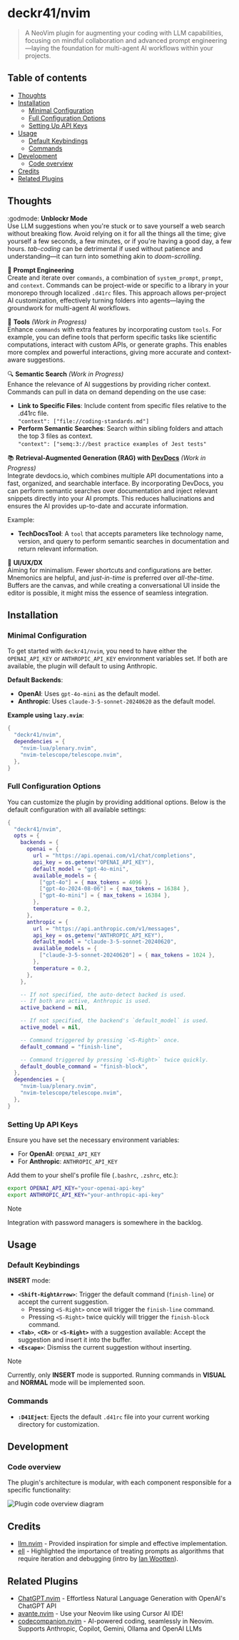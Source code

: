 # deckr41/nvim

> A NeoVim plugin for augmenting your coding with LLM capabilities, focusing on
> mindful collaboration and advanced prompt engineering—laying the foundation
> for multi-agent AI workflows within your projects.

## Table of contents

<!-- vim-markdown-toc GFM -->

* [Thoughts](#thoughts)
* [Installation](#installation)
    * [Minimal Configuration](#minimal-configuration)
    * [Full Configuration Options](#full-configuration-options)
    * [Setting Up API Keys](#setting-up-api-keys)
* [Usage](#usage)
    * [Default Keybindings](#default-keybindings)
    * [Commands](#commands)
* [Development](#development)
    * [Code overview](#code-overview)
* [Credits](#credits)
* [Related Plugins](#related-plugins)

<!-- vim-markdown-toc -->

## Thoughts

:godmode: **Unblockr Mode**  
Use LLM suggestions when you're stuck or to save yourself a web search without
breaking flow. Avoid relying on it for all the things all the time; give
yourself a few seconds, a few minutes, or if you're having a good day, a few
hours. *tab-coding* can be detrimental if used without patience and
understanding—it can turn into something akin to *doom-scrolling*.

:construction: **Prompt Engineering**  
Create and iterate over `commands`, a combination of `system_prompt`, `prompt`,
and `context`. Commands can be project-wide or specific to a library in your
monorepo through localized `.d41rc` files. This approach allows per-project AI
customization, effectively turning folders into agents—laying the groundwork
for multi-agent AI workflows.

:hammer: **Tools** *(Work in Progress)*  
Enhance `commands` with extra features by incorporating custom `tools`. For
example, you can define tools that perform specific tasks like scientific
computations, interact with custom APIs, or generate graphs. This enables more
complex and powerful interactions, giving more accurate and context-aware
suggestions.

:mag: **Semantic Search** *(Work in Progress)*  
Enhance the relevance of AI suggestions by providing richer context. Commands
can pull in data on demand depending on the use case:
- **Link to Specific Files**: Include content from specific files relative to
  the .d41rc file.  
  `"context": ["file://coding-standards.md"]`
- **Perform Semantic Searches**: Search within sibling folders and attach the
  top 3 files as context.  
  `"context": ["semq:3://best practice examples of Jest tests"`

:books: **Retrieval-Augmented Generation (RAG) with
[DevDocs](https://github.com/freeCodeCamp/devdocs/tree/main)** *(Work in
Progress)*  
Integrate devdocs.io, which combines multiple API documentations into a fast,
organized, and searchable interface. By incorporating DevDocs,
you can perform semantic searches over documentation and inject relevant
snippets directly into your AI prompts. This reduces hallucinations and ensures
the AI provides up-to-date and accurate information.

Example:

- **TechDocsTool**: A `tool` that accepts parameters like technology name,
  version, and query to perform semantic searches in documentation and return
  relevant information.

:art: **UI/UX/DX**  
Aiming for minimalism. Fewer shortcuts and configurations are better. Mnemonics
are helpful, and *just-in-time* is preferred over *all-the-time*. Buffers are
the canvas, and while creating a conversational UI inside the editor is
possible, it might miss the essence of seamless integration.

## Installation

### Minimal Configuration

To get started with `deckr41/nvim`, you need to have either the `OPENAI_API_KEY`
or `ANTHROPIC_API_KEY` environment variables set. If both are available, the
plugin will default to using Anthropic.

**Default Backends**:

- **OpenAI**: Uses `gpt-4o-mini` as the default model.
- **Anthropic**: Uses `claude-3-5-sonnet-20240620` as the default model.

**Example using `lazy.nvim`**:

```lua
{
  "deckr41/nvim",
  dependencies = {
    "nvim-lua/plenary.nvim",
    "nvim-telescope/telescope.nvim",
  },
}
```

### Full Configuration Options

You can customize the plugin by providing additional options. Below is the default configuration with all available settings:

```lua
{
  "deckr41/nvim",
  opts = {
    backends = {
      openai = {
        url = "https://api.openai.com/v1/chat/completions",
        api_key = os.getenv("OPENAI_API_KEY"),
        default_model = "gpt-4o-mini",
        available_models = {
          ["gpt-4o"] = { max_tokens = 4096 },
          ["gpt-4o-2024-08-06"] = { max_tokens = 16384 },
          ["gpt-4o-mini"] = { max_tokens = 16384 },
        },
        temperature = 0.2,
      },
      anthropic = {
        url = "https://api.anthropic.com/v1/messages",
        api_key = os.getenv("ANTHROPIC_API_KEY"),
        default_model = "claude-3-5-sonnet-20240620",
        available_models = {
          ["claude-3-5-sonnet-20240620"] = { max_tokens = 1024 },
        },
        temperature = 0.2,
      },
    },

    -- If not specified, the auto-detect backed is used. 
    -- If both are active, Anthropic is used.
    active_backend = nil,

    -- If not specified, the backend's `default_model` is used.
    active_model = nil, 

    -- Command triggered by pressing `<S-Right>` once.
    default_command = "finish-line",

    -- Command triggered by pressing `<S-Right>` twice quickly.
    default_double_command = "finish-block",
  },
  dependencies = {
    "nvim-lua/plenary.nvim",
    "nvim-telescope/telescope.nvim",
  },
}
```

### Setting Up API Keys

Ensure you have set the necessary environment variables:

- For **OpenAI**: `OPENAI_API_KEY`
- For **Anthropic**: `ANTHROPIC_API_KEY`

Add them to your shell's profile file (`.bashrc`, `.zshrc`, etc.):

```bash
export OPENAI_API_KEY="your-openai-api-key"
export ANTHROPIC_API_KEY="your-anthropic-api-key"
```

> [!NOTE] 
> Integration with password managers is somewhere in the backlog. 

## Usage

### Default Keybindings

**INSERT** mode:

- **`<Shift-RightArrow>`**: Trigger the default command (`finish-line`) or accept the current suggestion.
  - Pressing `<S-Right>` once will trigger the `finish-line` command.
  - Pressing `<S-Right>` twice quickly will trigger the `finish-block` command.
- **`<Tab>`**, **`<CR>`** or **`<S-Right>`** with a suggestion available: Accept the suggestion and insert it into the buffer.
- **`<Escape>`**: Dismiss the current suggestion without inserting.

> [!NOTE]
> Currently, only **INSERT** mode is supported. Running commands in **VISUAL**
> and **NORMAL** mode will be implemented soon.

### Commands

- **`:D41Eject`**: Ejects the default `.d41rc` file into your current working directory for customization.

## Development

### Code overview

The plugin's architecture is modular, with each component responsible for a
specific functionality:

![Plugin code overview diagram](docs/code-overview.svg)

## Credits

- [llm.nvim](https://github.com/melbaldove/llm.nvim) - Provided inspiration for
  simple and effective implementation.
- [ell](https://github.com/MadcowD/ell) - Highlighted the importance of
  treating prompts as algorithms that require iteration and debugging (intro by
  [Ian Wootten](https://www.youtube.com/watch?v=IQI5BZlVI3Y)).

## Related Plugins

- [ChatGPT.nvim](https://github.com/jackMort/ChatGPT.nvim) - Effortless Natural
  Language Generation with OpenAI's ChatGPT API 
- [avante.nvim](https://github.com/yetone/avante.nvim) - Use your Neovim like
  using Cursor AI IDE! 
- [codecompanion.nvim](https://github.com/olimorris/codecompanion.nvim) -
  AI-powered coding, seamlessly in Neovim. Supports Anthropic, Copilot, Gemini,
  Ollama and OpenAI LLMs 

